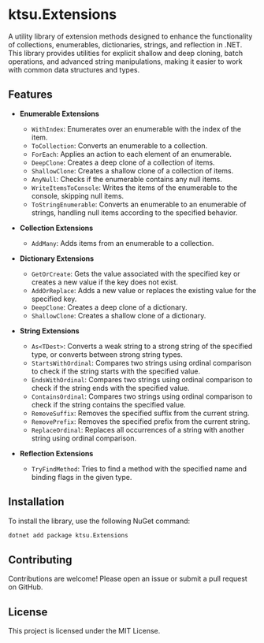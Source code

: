 # ktsu.Extensions

A utility library of extension methods designed to enhance the functionality of collections, enumerables, dictionaries, strings, and reflection in .NET. This library provides utilities for explicit shallow and deep cloning, batch operations, and advanced string manipulations, making it easier to work with common data structures and types.

## Features

- **Enumerable Extensions**
  - `WithIndex`: Enumerates over an enumerable with the index of the item.
  - `ToCollection`: Converts an enumerable to a collection.
  - `ForEach`: Applies an action to each element of an enumerable.
  - `DeepClone`: Creates a deep clone of a collection of items.
  - `ShallowClone`: Creates a shallow clone of a collection of items.
  - `AnyNull`: Checks if the enumerable contains any null items.
  - `WriteItemsToConsole`: Writes the items of the enumerable to the console, skipping null items.
  - `ToStringEnumerable`: Converts an enumerable to an enumerable of strings, handling null items according to the specified behavior.

- **Collection Extensions**
  - `AddMany`: Adds items from an enumerable to a collection.

- **Dictionary Extensions**
  - `GetOrCreate`: Gets the value associated with the specified key or creates a new value if the key does not exist.
  - `AddOrReplace`: Adds a new value or replaces the existing value for the specified key.
  - `DeepClone`: Creates a deep clone of a dictionary.
  - `ShallowClone`: Creates a shallow clone of a dictionary.

- **String Extensions**
  - `As<TDest>`: Converts a weak string to a strong string of the specified type, or converts between strong string types.
  - `StartsWithOrdinal`: Compares two strings using ordinal comparison to check if the string starts with the specified value.
  - `EndsWithOrdinal`: Compares two strings using ordinal comparison to check if the string ends with the specified value.
  - `ContainsOrdinal`: Compares two strings using ordinal comparison to check if the string contains the specified value.
  - `RemoveSuffix`: Removes the specified suffix from the current string.
  - `RemovePrefix`: Removes the specified prefix from the current string.
  - `ReplaceOrdinal`: Replaces all occurrences of a string with another string using ordinal comparison.

- **Reflection Extensions**
  - `TryFindMethod`: Tries to find a method with the specified name and binding flags in the given type.

## Installation

To install the library, use the following NuGet command:

```bash
dotnet add package ktsu.Extensions
```

## Contributing

Contributions are welcome! Please open an issue or submit a pull request on GitHub.

## License

This project is licensed under the MIT License.
